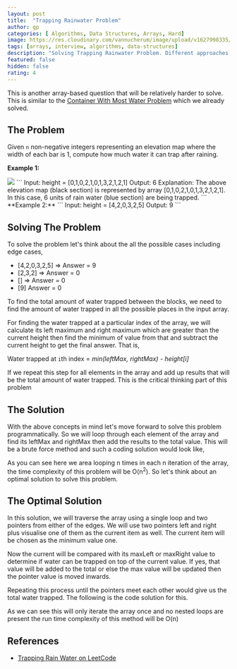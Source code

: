 ```yaml
---
layout: post
title:  "Trapping Rainwater Problem"
author: gp
categories: [ Algorithms, Data Structures, Arrays, Hard]
image: https://res.cloudinary.com/vannucherum/image/upload/v1627998335/vannucherum.com/posts/2021-08-03-trapping-rain-water-problem/trapping-rainwater_x4jpad.png
tags: [arrays, interview, algorithms, data-structures]
description: "Solving Trapping Rainwater Problem. Different approaches to solve the problem and their corresponding time and space complexities explained."
featured: false
hidden: false
rating: 4
---
```



This is another array-based question that will be relatively harder to solve. This is similar to the <a target="_blank" href="/container-with-most-water">Container With Most Water Problem</a> which we already solved.  

## The Problem
Given `n` non-negative integers representing an elevation map where the width of each bar is 1, compute how much water it can trap after raining.


**Example 1:**

<img src="https://res.cloudinary.com/vannucherum/image/upload/v1627998335/vannucherum.com/posts/2021-08-03-trapping-rain-water-problem/trapping-rainwater_x4jpad.png">
```
Input: height = [0,1,0,2,1,0,1,3,2,1,2,1]
Output: 6
Explanation: The above elevation map (black section) is represented by array [0,1,0,2,1,0,1,3,2,1,2,1]. In this case, 6 units of rain water (blue section) are being trapped.
```
**Example 2:**
```
Input: height = [4,2,0,3,2,5]
Output: 9
```

## Solving The Problem 
To solve the problem let's think about the all the possible cases including edge cases,
+ [4,2,0,3,2,5] => Answer = 9
+ [2,3,2] => Answer = 0
+ [] => Answer = 0
+ [9] Answer = 0


To find the total amount of water trapped between the blocks, we need to find the amount of water trapped in all the possible places in the input array. 

For finding the water trapped at a particular index of the array, we will calculate its left maximum and right maximum which are greater than the current height then find the minimum of value from that and subtract the current height to get the final answer. That is,

Water trapped at `i`th index = *min(leftMax, rightMax) - height[i]*

If we repeat this step for all elements in the array and add up results that will be the total amount of water trapped. This is the critical thinking part of this problem

## The Solution

With the above concepts in mind let's move forward to solve this problem programmatically. So we will loop through each element of the array and find its leftMax and rightMax then add the results to the total value. This will be a brute force method and such a coding solution would look like,
<script src="http://gist-it.appspot.com/https://github.com/vishnu-gp/algorithm-ds/blob/master/Excercises/Arrays/03_TrappingRainWater/BruteForce.js?slice=6:23"></script>

As you can see here we area looping n times in each n iteration of the array, the time complexity of this problem will be O(n<sup>2</sup>). So let's think about an optimal solution to solve this problem.


## The Optimal Solution

In this solution, we will traverse the array using a single loop and two pointers from either of the edges. We will use two pointers left and right plus visualise one of them as the current item as well. The current item will be chosen as the minimum value one. 

Now the current will be compared with its maxLeft or maxRight value to determine if water can be trapped on top of the current value. If yes, that value will be added to the total or else the max value will be updated then the pointer value is moved inwards. 

Repeating this process until the pointers meet each other would give us the total water trapped.  The following is the code solution for this.
<script src="http://gist-it.appspot.com/https://github.com/vishnu-gp/algorithm-ds/blob/master/Excercises/Arrays/03_TrappingRainWater/OptimalSolution.js?slice=6:28"></script>

As we can see this will only iterate the array once and no nested loops are present the run time complexity of this method will be O(n)

## References
+ <a target="_blank" href="https://leetcode.com/problems/trapping-rain-water/">Trapping Rain Water on LeetCode</a>

